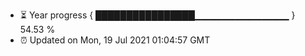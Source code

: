 - ⏳ Year progress { ████████████████▁▁▁▁▁▁▁▁▁▁▁▁▁▁ } 54.53 %
- ⏰ Updated on Mon, 19 Jul 2021 01:04:57 GMT


